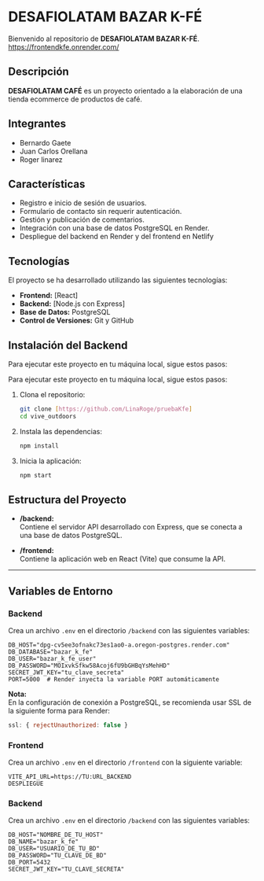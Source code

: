 # DESAFIOLATAM BAZAR K-FÉ

Bienvenido al repositorio de **DESAFIOLATAM BAZAR K-FÉ**. https://frontendkfe.onrender.com/

## Descripción

**DESAFIOLATAM CAFÉ** es un proyecto orientado a la elaboración de una tienda ecommerce de productos de café.

## Integrantes

- Bernardo Gaete
- Juan Carlos Orellana
- Roger linarez

## Características

- Registro e inicio de sesión de usuarios.
- Formulario de contacto sin requerir autenticación.
- Gestión y publicación de comentarios.
- Integración con una base de datos PostgreSQL en Render.
- Despliegue del backend en Render y del frontend en Netlify


## Tecnologías

El proyecto se ha desarrollado utilizando las siguientes tecnologías:

- **Frontend:** [React] 
- **Backend:** [Node.js con Express] 
- **Base de Datos:** PostgreSQL
- **Control de Versiones:** Git y GitHub

## Instalación del Backend
Para ejecutar este proyecto en tu máquina local, sigue estos pasos:

Para ejecutar este proyecto en tu máquina local, sigue estos pasos:

1. Clona el repositorio:
   ```bash
   git clone [https://github.com/LinaRoge/pruebaKfe]
   cd vive_outdoors
   ```

2. Instala las dependencias:
   ```bash
   npm install
   ```

3. Inicia la aplicación:
   ```bash
   npm start
   ```
## Estructura del Proyecto

- **/backend:**  
  Contiene el servidor API desarrollado con Express, que se conecta a una base de datos PostgreSQL.

- **/frontend:**  
  Contiene la aplicación web en React (Vite) que consume la API.

---

## Variables de Entorno

### Backend

Crea un archivo `.env` en el directorio `/backend` con las siguientes variables:

```env
DB_HOST="dpg-cv5ee3ofnakc73es1ao0-a.oregon-postgres.render.com"
DB_DATABASE="bazar_k_fe"
DB_USER="bazar_k_fe_user"
DB_PASSWORD="MOIxvkSfkw58Acoj6fU9bGHBqYsMehHD"
SECRET_JWT_KEY="tu_clave_secreta"
PORT=5000  # Render inyecta la variable PORT automáticamente
```

**Nota:**  
En la configuración de conexión a PostgreSQL, se recomienda usar SSL de la siguiente forma para Render:

```js
ssl: { rejectUnauthorized: false }

```
### Frontend

Crea un archivo `.env` en el directorio `/frontend` con la siguiente variable:

```env
VITE_API_URL=https://TU:URL_BACKEND
DESPLIEGUE
```
### Backend

Crea un archivo `.env` en el directorio `/backend` con las siguientes variables:

```env
DB_HOST="NOMBRE_DE_TU_HOST"
DB_NAME="bazar_k_fe"
DB_USER="USUARIO_DE_TU_BD"
DB_PASSWORD="TU_CLAVE_DE_BD"
DB_PORT=5432
SECRET_JWT_KEY="TU_CLAVE_SECRETA"
  
```

